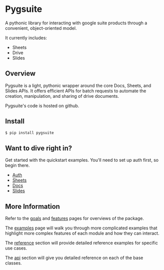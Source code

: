 # Pygsuite

A pythonic library for interacting with google suite products through a convenient,
object-oriented model.

It currently includes:

- Sheets
- Drive
- Slides

## Overview

Pygsuite is a light, pythonic wrapper around the core Docs, Sheets,
and Slides APIs. It offers efficient APIs for batch requests to
automate the creation, manipulation, and sharing of drive documents.

Pygsuite's code is hosted on github.

## Install

```bash
$ pip install pygsuite
```

## Want to dive right in?

Get started with the quickstart examples. You'll need to set up auth first,
so begin there.

- [Auth](./quickstart/auth.md)
- [Sheets](./quickstart/sheets.md)
- [Docs](./quickstart/docs.md)
- [Slides](./quickstart/slides.md)

## More Information

Refer to the [goals](./goals.md) and [features](./features.md) pages
for overviews of the package.

The [examples](./examples/examples.md) page will walk you through more complicated
examples that highlight more complex features of each module
and how they can interact.

The [reference](./reference/reference.md) section will provide detailed reference
examples for specific use cases.

The [api](./api/api.md) section will give you detailed reference on each
of the base classes.
